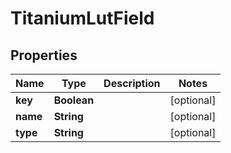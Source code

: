 

# TitaniumLutField


## Properties

| Name | Type | Description | Notes |
|------------ | ------------- | ------------- | -------------|
|**key** | **Boolean** |  |  [optional] |
|**name** | **String** |  |  [optional] |
|**type** | **String** |  |  [optional] |



